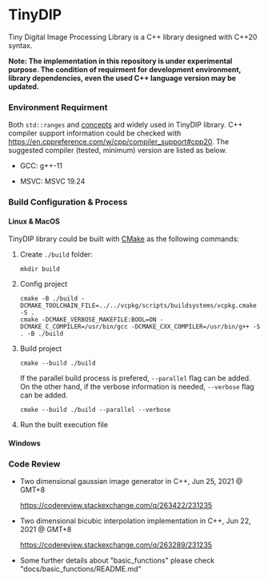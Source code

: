 # TinyDIP

Tiny Digital Image Processing Library is a C++ library designed with C++20 syntax.

**Note: The implementation in this repository is under experimental purpose. The condition of requirment for development environment, library dependencies, even the used C++ language version may be updated.**

### Environment Requirment

Both `std::ranges` and [concepts](https://en.cppreference.com/w/cpp/language/constraints) ard widely used in TinyDIP library. C++ compiler support information could be checked with https://en.cppreference.com/w/cpp/compiler_support#cpp20. The suggested compiler (tested, minimum) version are listed as below.

- GCC: g++-11

- MSVC: MSVC 19.24

### Build Configuration & Process

#### Linux & MacOS

TinyDIP library could be built with [CMake](https://cmake.org/) as the following commands:

1. Create `./build` folder:
  
    ```shell
    mkdir build
    ```

2. Config project
    
    ```shell
    cmake -B ./build -DCMAKE_TOOLCHAIN_FILE=../../vcpkg/scripts/buildsystems/vcpkg.cmake -S .
    cmake -DCMAKE_VERBOSE_MAKEFILE:BOOL=ON -DCMAKE_C_COMPILER=/usr/bin/gcc -DCMAKE_CXX_COMPILER=/usr/bin/g++ -S . -B ./build
    ```

3. Build project
    
    ```shell
    cmake --build ./build
    ```

    If the parallel build process is prefered, `--parallel` flag can be added. On the other hand, if the verbose information is needed, `--verbose` flag can be added.

    ```shell
    cmake --build ./build --parallel --verbose
    ```

4. Run the built execution file


#### Windows



### Code Review

- Two dimensional gaussian image generator in C++, Jun 25, 2021 @ GMT+8
  
  https://codereview.stackexchange.com/q/263422/231235

- Two dimensional bicubic interpolation implementation in C++, Jun 22, 2021 @ GMT+8
  
  https://codereview.stackexchange.com/q/263289/231235
  
- Some further details about "basic_functions" please check "docs/basic_functions/README.md"


